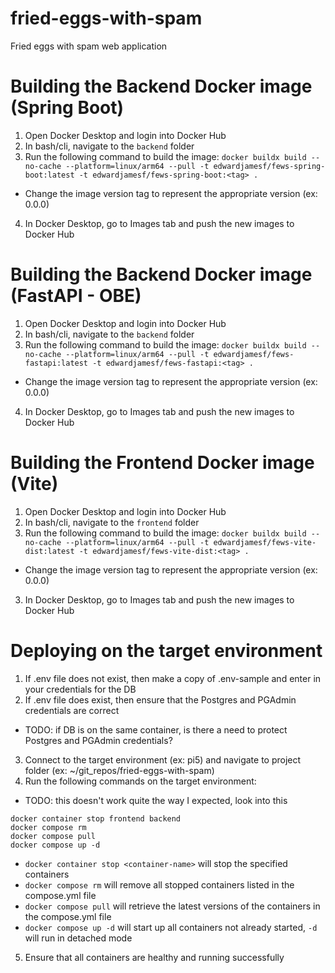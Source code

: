 # fried-eggs-with-spam
Fried eggs with spam web application

# Building the Backend Docker image (Spring Boot)
1. Open Docker Desktop and login into Docker Hub
2. In bash/cli, navigate to the `backend` folder
3. Run the following command to build the image: `docker buildx build --no-cache --platform=linux/arm64 --pull -t edwardjamesf/fews-spring-boot:latest -t edwardjamesf/fews-spring-boot:<tag> .`
  - Change the image version tag to represent the appropriate version (ex: 0.0.0)
4. In Docker Desktop, go to Images tab and push the new images to Docker Hub 

# Building the Backend Docker image (FastAPI - OBE)
1. Open Docker Desktop and login into Docker Hub
2. In bash/cli, navigate to the `backend` folder
3. Run the following command to build the image: `docker buildx build --no-cache --platform=linux/arm64 --pull -t edwardjamesf/fews-fastapi:latest -t edwardjamesf/fews-fastapi:<tag> .`
  - Change the image version tag to represent the appropriate version (ex: 0.0.0)
4. In Docker Desktop, go to Images tab and push the new images to Docker Hub

# Building the Frontend Docker image (Vite)
1. Open Docker Desktop and login into Docker Hub
1. In bash/cli, navigate to the `frontend` folder
2. Run the following command to build the image: `docker buildx build --no-cache --platform=linux/arm64 --pull -t edwardjamesf/fews-vite-dist:latest -t edwardjamesf/fews-vite-dist:<tag> .`
  - Change the image version tag to represent the appropriate version (ex: 0.0.0)
3. In Docker Desktop, go to Images tab and push the new images to Docker Hub

# Deploying on the target environment
1. If .env file does not exist, then make a copy of .env-sample and enter in your credentials for the DB
2. If .env file does exist, then ensure that the Postgres and PGAdmin credentials are correct
  - TODO: if DB is on the same container, is there a need to protect Postgres and PGAdmin credentials?
3. Connect to the target environment (ex: pi5) and navigate to project folder (ex: ~/git_repos/fried-eggs-with-spam)
4. Run the following commands on the target environment:
  - TODO: this doesn't work quite the way I expected, look into this
```
docker container stop frontend backend
docker compose rm
docker compose pull
docker compose up -d
```
  - `docker container stop <container-name>` will stop the specified containers
  - `docker compose rm` will remove all stopped containers listed in the compose.yml file
  - `docker compose pull` will retrieve the latest versions of the containers in the compose.yml file
  - `docker compose up -d` will start up all containers not already started, `-d` will run in detached mode
5. Ensure that all containers are healthy and running successfully
